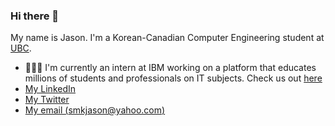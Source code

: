 ### Hi there 👋

My name is Jason. I'm a Korean-Canadian Computer Engineering student at [UBC](https://www.ubc.ca/). 

- 🧑🏻‍💻 I'm currently an intern at IBM working on a platform that educates millions of students and professionals on IT subjects. Check us out [here](https://cognitiveclass.ai/)
- [My LinkedIn](https://www.linkedin.com/in/minkyusong/)
- [My Twitter](https://twitter.com/_smkjason)
- [My email (smkjason@yahoo.com)](smkjason@yahoo.com)

<!--
**smkjason/smkjason** is a ✨ _special_ ✨ repository because its `README.md` (this file) appears on your GitHub profile.

Here are some ideas to get you started:

- 🔭 I’m currently working on ...
- 🌱 I’m currently learning ...
- 👯 I’m looking to collaborate on ...
- 🤔 I’m looking for help with ...
- 💬 Ask me about ...
- 📫 How to reach me: ...
- 😄 Pronouns: ...
- ⚡ Fun fact: ...
-->
